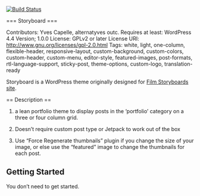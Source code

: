 [![Build Status](https://travis-ci.org/Automattic/_s.svg?branch=master)](https://travis-ci.org/Automattic/_s)

=== Storyboard ===


Contributors: Yves Capelle, alternatyves outc.
Requires at least: WordPress 4.4
Version; 1.0.0
License: GPLv2 or later
License URI: http://www.gnu.org/licenses/gpl-2.0.html
Tags: white, light, one-column, flexible-header, responsive-layout, custom-background, custom-colors, custom-header, custom-menu, editor-style, featured-images, post-formats, rtl-language-support, sticky-post, theme-options, custom-logo, translation-ready

Storyboard is a WordPress theme originally designed for [Film Storyboards site](http://film-storyboards.com). 

== Description == 

1. a lean portfolio theme to display posts in the ‘portfolio’ category on a three or four column grid.

2. Doesn’t require custom post type or Jetpack to work out of the box

3. Use “Force Regenerate thumbnails” plugin if you change the size of your image, or else use the “featured” image to change the thumbnails for each post.

Getting Started
---------------

You don’t need to get started.
